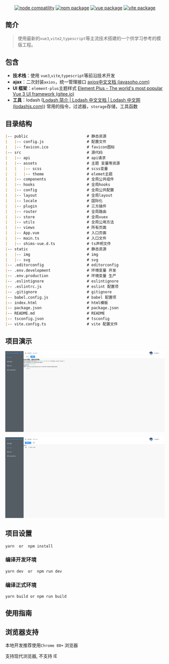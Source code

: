 

<p align="center">
    <a href="https://npmjs.com/package/node"><img src="https://img.shields.io/node/v/vite.svg" alt="node compatility"></a>
    <a href="https://npmjs.com/package/npm"><img src="https://img.shields.io/badge/npm-v6.13.4-blue" alt="npm package"></a>
    <a href="https://npmjs.com/package/vue"><img src="https://img.shields.io/badge/vue-v3.0.5-success" alt="vue package"></a>
    <a href="https://npmjs.com/package/vite"><img src="https://img.shields.io/badge/vite-v2.2.1-blue" alt="vite package"></a>
    <a href="https://vitejs.dev" target="_blank" rel="noopener noreferrer"></a>
</p>



## 简介
>使用最新的`vue3`,`vite2`,`typescript`等主流技术搭建的一个供学习参考的模版工程。

## 包含
- **技术栈**：使用 `vue3`,`vite`,`typescript`等前沿技术开发
- **ajax**：二次封装`axios`，统一管理接口  [axios中文文档 (javasoho.com)](https://javasoho.com/axios/index.html)
- **UI 框架**：`element-plus`主题样式   [Element Plus - The world's most popular Vue 3 UI framework (gitee.io)](https://element-plus.gitee.io/#/zh-CN/component/installation)
- **工具**：lodash ([Lodash 简介 | Lodash 中文文档 | Lodash 中文网 (lodashjs.com)](https://www.lodashjs.com/)) 常用的指令，过滤器，`storage`存储，工具函数   

## 目录结构
```md
|-- public                          # 静态资源
|   |-- config.js                   # 配置文件
|   |-- favicon.ico                 # favicon图标
|-- src                             # 源代码
|   |-- api                         # api请求
|   |-- assets                      # 主题 变量等资源
|   |   |-- scss                    # scss变量
|   |   |-- theme                   # elemet主题
|   |-- components                  # 全局公共组件
|   |-- hooks                       # 全局hooks
|   |-- config                      # 全局公共配置
|   |-- layout                      # 全局layout
|   |-- locale                      # 国际化
|   |-- plugin                      # 三方插件
|   |-- router                      # 全局路由
|   |-- store                       # 全局vuex
|   |-- utils                       # 全局公用方法
|   |-- views                       # 所有页面
|   |-- App.vue                     # 入口页面
|   |-- main.ts                     # 入口文件
|   |-- shims-vue.d.ts              # ts声明文件
|-- static                          # 静态资源
|   |-- img                         # img
|   |-- svg                         # svg
|-- .editorconfig                   # editorconfig
|-- .env.development                # 环境变量 开发
|-- .env.production                 # 环境变量 生产
|-- .eslintignore                   # eslintignore
|-- .eslintrc.js                    # eslint 配置项
|-- .gitignore                      # gitignore
|-- babel.config.js                 # babel 配置项
|-- index.html                      # html模板
|-- package.json                    # package.json
|-- README.md                       # README
|-- tsconfig.json                   # tsconfig
|-- vite.config.ts                  # vite 配置文件
```

## 

## 项目演示

![image-20210621163806730](src\assets\imges\image-20210621163806730.png)

![image-20210621164021729](src\assets\imges\image-20210621164021729.png)



## 项目设置

```
yarn  or  npm install
```

### 编译开发环境

```
yarn dev  or  npm run dev
```

### 编译正式环境

```
yarn build or npm run build
```



## 使用指南

## 浏览器支持

本地开发推荐使用`Chrome 80+` 浏览器

支持现代浏览器, 不支持 IE
